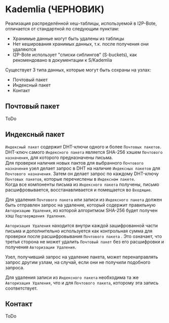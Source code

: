 # Kademlia (ЧЕРНОВИК)

Реализация распределённой хеш-таблицы, используемой в I2P-Bote, отличается от стандартной по следующим пунктам:

* Хранимые данные могут быть удалены из таблицы
* Нет кеширования хранимых данных, т.к. после получения они удаляются
* I2P-Bote использует "списки сиблингов" (S-buckets), как рекомендовано в документации к S/Kademlia

Существует 3 типа данных, которые могут быть сохраны на узлах:

* Почтовый пакет
* Индексный пакет
* Контакт

## Почтовый пакет

ToDo

## Индексный пакет

`Индексный пакет` содержит DHT-ключи одного и более `Почтовых пакетов`.  
DHT-ключ самого `Индексного пакета` является SHA-256 хэшем `Почтового назначения`, для которого предназначены письма.  
Для проверки наличия новых пактов для выбранного `Почтового назначения` узел делает запрос в DHT на наличие `Индексных пакетов` для `Почтового назначения`. Затем он делает запрос по каждому DHT-ключу `Почтовых пакетов`, которые перечислены в `Индексном пакете`.  
Когда все компоненты письма из `Индексного пакета` получены, письмо расшифровывается, восстанавливается и помещается во `Входящие`.

Для удаления `Почтового пакета` или записи из `Индексного пакета` должен быть отправлен запрос на удаление, который содержит правильную `Авторизацию Удаления`, из которой алгоритмом SHA-256 будет получен хэш `Подтверждения Удаления`.

`Авторизация Удаления` находится внутри каждой зашифрованной части письма и дополнительно используется как контрольная сумма для проверки после расшифровывания `Почтового пакета` . Это означает, что третья сторона не может удалить `Почтовый пакет`  без его расшифровки и получения `Авторизации Удаления`.

Узел, получивший запрос на удаление пакета, может перенаправлять запрос другим узлам, на случай, если они не получили подобного запроса.   

Для удаления записи из `Индексного пакета` необходима та же `Авторизация Удаления`, что и для `Почтового пакета`, которому эта запись соответствует.

## Контакт

ToDo
